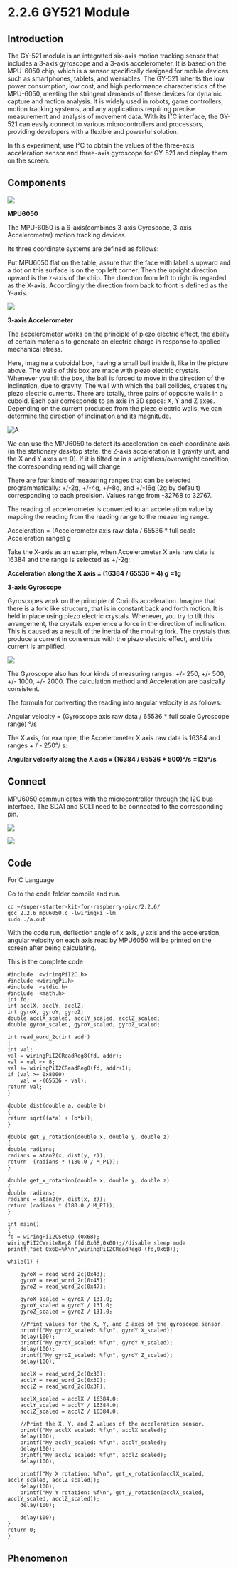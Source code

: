 
# 2.2.6 GY521 Module

## Introduction

The GY-521 module is an integrated six-axis motion tracking sensor that includes a 3-axis gyroscope and a 3-axis accelerometer. It is based on the MPU-6050 chip, which is a sensor specifically designed for mobile devices such as smartphones, tablets, and wearables. The GY-521 inherits the low power consumption, low cost, and high performance characteristics of the MPU-6050, meeting the stringent demands of these devices for dynamic capture and motion analysis. It is widely used in robots, game controllers, motion tracking systems, and any applications requiring precise measurement and analysis of movement data. With its I²C interface, the GY-521 can easily connect to various microcontrollers and processors, providing developers with a flexible and powerful solution.

In this experiment, use  I²C to obtain the values of the three-axis acceleration sensor and three-axis gyroscope for GY-521 and display them on the screen.

## Components

![](./img/list_2.2.6.png)

**MPU6050**

The MPU-6050 is a 6-axis(combines 3-axis Gyroscope, 3-axis Accelerometer) motion tracking devices.

Its three coordinate systems are defined as follows:

Put MPU6050 flat on the table, assure that the face with label is upward and a dot on this surface is on the top left corner. Then the upright direction upward is the z-axis of the chip. The direction from left to right is regarded as the X-axis. Accordingly the direction from back to front is defined as the Y-axis.

![](./img/image223.png)

**3-axis Accelerometer**

The accelerometer works on the principle of piezo electric effect, the ability of certain materials to generate an electric charge in response to applied mechanical stress.

Here, imagine a cuboidal box, having a small ball inside it, like in the picture above. The walls of this box are made with piezo electric crystals. Whenever you tilt the box, the ball is forced to move in the direction of the inclination, due to gravity. The wall with which the ball collides, creates tiny piezo electric currents. There are totally, three pairs of opposite walls in a cuboid. Each pair corresponds to an axis in 3D space: X, Y and Z axes. Depending on the current produced from the piezo electric walls, we can determine the direction of inclination and its magnitude.

![A](./img/image224.png)

We can use the MPU6050 to detect its acceleration on each coordinate axis (in the stationary desktop state, the Z-axis acceleration is 1 gravity unit, and the X and Y axes are 0). If it is tilted or in a weightless/overweight condition, the corresponding reading will change.

There are four kinds of measuring ranges that can be selected programmatically: +/-2g, +/-4g, +/-8g, and +/-16g (2g by default) corresponding to each precision. Values range from -32768 to 32767.

The reading of accelerometer is converted to an acceleration value by mapping the reading from the reading range to the measuring range.

Acceleration = (Accelerometer axis raw data / 65536 * full scale Acceleration range) g

Take the X-axis as an example, when Accelerometer X axis raw data is 16384 and the range is selected as +/-2g:

**Acceleration along the X axis = (16384 / 65536 \* 4) g** **=1g**

**3-axis Gyroscope**

Gyroscopes work on the principle of Coriolis acceleration. Imagine that there is a fork like structure, that is in constant back and forth motion. It is held in place using piezo electric crystals. Whenever, you try to tilt this arrangement, the crystals experience a force in the direction of inclination. This is caused as a result of the inertia of the moving fork. The crystals thus produce a current in consensus with the piezo electric effect, and this current is amplified.

![](./img/image225.png)

The Gyroscope also has four kinds of measuring ranges: +/- 250, +/- 500, +/- 1000, +/- 2000. The calculation method and Acceleration are basically consistent.

The formula for converting the reading into angular velocity is as follows:

Angular velocity = (Gyroscope axis raw data / 65536 * full scale Gyroscope range) °/s

The X axis, for example, the Accelerometer X axis raw data is 16384 and ranges + / - 250°/ s:

**Angular velocity along the X axis = (16384 / 65536 \* 500)°/s** **=125°/s**

## Connect

MPU6050 communicates with the microcontroller through the I2C bus interface. The SDA1 and SCL1 need to be connected to the corresponding pin.

![](./img/image330.png)

![](./img/image227.png)

## Code

For  C  Language

Go to the code folder compile and run.

```
cd ~/super-starter-kit-for-raspberry-pi/c/2.2.6/
gcc 2.2.6_mpu6050.c -lwiringPi -lm
sudo ./a.out
```

With the code run, deflection angle of x axis, y axis and the acceleration, angular velocity on each axis read by MPU6050 will be printed on the screen after being calculating.

This is the complete code

```
#include  <wiringPiI2C.h>
#include <wiringPi.h>
#include  <stdio.h>
#include  <math.h>
int fd;
int acclX, acclY, acclZ;
int gyroX, gyroY, gyroZ;
double acclX_scaled, acclY_scaled, acclZ_scaled;
double gyroX_scaled, gyroY_scaled, gyroZ_scaled;

int read_word_2c(int addr)
{
int val;
val = wiringPiI2CReadReg8(fd, addr);
val = val << 8;
val += wiringPiI2CReadReg8(fd, addr+1);
if (val >= 0x8000)
    val = -(65536 - val);
return val;
}

double dist(double a, double b)
{
return sqrt((a*a) + (b*b));
}

double get_y_rotation(double x, double y, double z)
{
double radians;
radians = atan2(x, dist(y, z));
return -(radians * (180.0 / M_PI));
}

double get_x_rotation(double x, double y, double z)
{
double radians;
radians = atan2(y, dist(x, z));
return (radians * (180.0 / M_PI));
}

int main()
{
fd = wiringPiI2CSetup (0x68);
wiringPiI2CWriteReg8 (fd,0x6B,0x00);//disable sleep mode
printf("set 0x6B=%X\n",wiringPiI2CReadReg8 (fd,0x6B));

while(1) {

    gyroX = read_word_2c(0x43);
    gyroY = read_word_2c(0x45);
    gyroZ = read_word_2c(0x47);

    gyroX_scaled = gyroX / 131.0;
    gyroY_scaled = gyroY / 131.0;
    gyroZ_scaled = gyroZ / 131.0;

    //Print values for the X, Y, and Z axes of the gyroscope sensor.
    printf("My gyroX_scaled: %f\n", gyroY X_scaled);
    delay(100);
    printf("My gyroY_scaled: %f\n", gyroY Y_scaled);
    delay(100);
    printf("My gyroZ_scaled: %f\n", gyroY Z_scaled);
    delay(100);

    acclX = read_word_2c(0x3B);
    acclY = read_word_2c(0x3D);
    acclZ = read_word_2c(0x3F);

    acclX_scaled = acclX / 16384.0;
    acclY_scaled = acclY / 16384.0;
    acclZ_scaled = acclZ / 16384.0;

    //Print the X, Y, and Z values of the acceleration sensor.
    printf("My acclX_scaled: %f\n", acclX_scaled);
    delay(100);
    printf("My acclY_scaled: %f\n", acclY_scaled);
    delay(100);
    printf("My acclZ_scaled: %f\n", acclZ_scaled);
    delay(100);

    printf("My X rotation: %f\n", get_x_rotation(acclX_scaled, acclY_scaled, acclZ_scaled));
    delay(100);
    printf("My Y rotation: %f\n", get_y_rotation(acclX_scaled, acclY_scaled, acclZ_scaled));
    delay(100);

    delay(100);
}
return 0;
}
```



## Phenomenon
